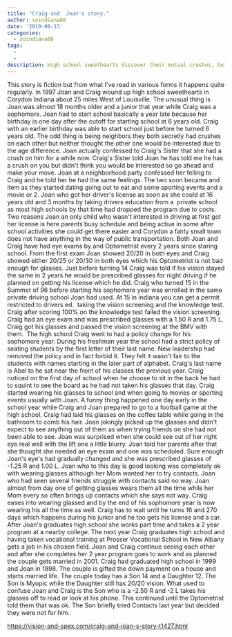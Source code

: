 ```yaml
---
title: "Craig and  Joan's story."
author: soindiana88
date: '2019-09-13'
categories:
  - soindiana88
tags:
  - 
  - 
description: High school sweethearts discover their mutual crushes, but their relationship takes an unexpected turn when glasses come into play.
---
```

This story is fiction but from what I've read in various forms it happens quite regularly. In 1997 Joan and Craig wound up high school sweethearts in Corydon Indiana about 25 miles West of Louisville. The unusual thing is Joan was almost 18 months older and a junior that year while Craig was a sophomore. Joan had to start school basically a year late because her birthday is one day after the cutoff for starting school at 6 years old. Craig with an earlier birthday was able to start school just before he turned 6 years old. The odd thing is being neighbors they both secretly had crushes on each other but neither thought the other one would be interested due to the age difference. Joan actually confessed to Craig's Sister that she had a crush on him for a while now. Craig's Sister told Joan he has told me he has a crush on you but didn't think you would be interested so go ahead and make your move. Joan at a neighborhood party confessed her felling to Craig and he told her he had the same feelings. The two soon became and item as they started dating going out to eat and some sporting events and a movie or 2. Joan who got her driver's license as soon as she could at 16 years old and 3 months by taking drivers education from a  private school as most high schools by that time had dropped the program due to costs. Two reasons Joan an only child who wasn't interested in driving at first got her license is here parents busy schedule and being active in some after school activities she could get there easier and Corydon a fairly small town does not have anything in the way of public transportation. Both Joan and Craig have had eye exams by and Optometrist every 2 years since staring school. From the first exam Joan showed 20/20 in both eyes and Craig showed either 20/25 or 20/30 in both eyes which his Optometrist is not bad enough for glasses. Just before turning 14 Craig was told if his vision stayed the same in 2 years he would be prescribed glasses for night driving if he planned on getting his license which he did. Craig who turned 15 in the Summer of 96 before starting his sophomore year was enrolled in the same private driving school Joan had used. At 15 in Indiana you can get a permit restricted to drivers ed.  taking the vision screening and the knowledge test. Craig after scoring 100% on the knowledge test failed the vision screening. Craig had an eye exam and was prescribed glasses with a 1.50 R and 1.75 L. Craig got his glasses and passed the vision screening at the BMV with them.  The high school Craig went to had a policy change for his sophomore year. During his freshman year the school had a strict policy of seating students by the first letter of their last name. New leadership had removed the policy and in fact forbid it. They felt it wasn't fair to the students with names starting in the later part of alphabet. Craig's last name is Abel to he sat near the front of his classes the previous year. Craig noticed on the first day of school when he choose to sit in the back he had to squint to see the board as he had not taken his glasses that day. Craig started wearing his glasses to school and when going to movies or sporting events usually with Joan. A funny thing happened one day early in the school year while Craig and Joan prepared to go to a football game at the high school. Craig had laid his glasses on the coffee table while going in the bathroom to comb his hair. Joan jokingly picked up the glasses and didn't expect to see anything out of them as when trying friends on she had not been able to see. Joan was surprised when she could see out of her right eye real well with the lift one a little blurry. Joan told her parents after that she thought she needed an eye exam and one was scheduled. Sure enough Joan's eye's had gradually changed and she was prescribed glasses of -1.25 R and 1.00 L. Joan who to this day is good looking was completely ok with wearing glasses although her Mom wanted her to try contacts. Joan who had seen several friends struggle with contacts said no way. Joan almost from day one of getting glasses wears them all the time while her Mom every so often brings up contacts which she says not way. Craig eases into wearing glassed and by the end of his sophomore year is now wearing his all the time as well. Craig has to wait until he turns 16 and 270 days which happens during his junior and he too gets his license and a car. After Joan's graduates high school she works part time and takes a 2 year program at a nearby college. The next year Craig graduates high school and having taken vocational training at Prosser Vocational School in New Albany gets a job in his chosen field. Joan and Craig continue seeing each other and after she completes her 2 year program goes to work and as planned the couple gets married in 2001. Craig had graduated high school in 1999 and Joan in 1998. The couple is gifted the down payment on a house and starts married life. The couple today has a Son 14 and a Daughter 12. The Son is Myopic while the Daughter still has 20/20 vision. What used to confuse Joan and Craig is the Son who is a -2.50 R and -2 L takes his glasses off to read or look at his phone. This continued until the Optometrist told them that was ok. The Son briefly tried Contacts last year but decided they were not for him.

https://vision-and-spex.com/craig-and-joan-s-story-t1427.html